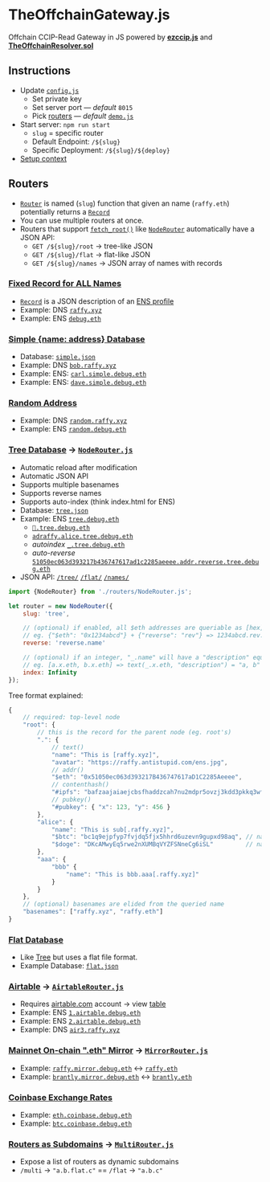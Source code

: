 # TheOffchainGateway.js
Offchain CCIP-Read Gateway in JS powered by [**ezccip.js**](https://github.com/resolverworks/ezccip.js/) and [**TheOffchainResolver.sol**](https://github.com/resolverworks/TheOffchainResolver.sol)

## Instructions

* Update [`config.js`](./config.js)
	* Set private key
	* Set server port — *default* `8015`
	* Pick [routers](./routers/) — *default* [`demo.js`](./routers/demo.js)
* Start server: `npm run start`
	* `slug` = specific router
	* Default Endpoint: `/${slug}`
	* Specific Deployment: `/${slug}/${deploy}`
* [Setup context](https://github.com/resolverworks/TheOffchainResolver.sol#context-format)

## Routers

 * [`Router`](./routers/fixed.js) is named (`slug`) function that given an name (`raffy.eth`) potentially returns a [`Record`](./test/Record.js)
 * You can use multiple routers at once.
 * Routers that support [`fetch_root()`](./utils/Router.js) like [`NodeRouter`](./src/NodeRouter.js) automatically have a JSON API:
	* `GET /${slug}/root` → tree-like JSON
	* `GET /${slug}/flat` → flat-like JSON
	* `GET /${slug}/names` → JSON array of names with records

### [Fixed Record for ALL Names](./routers/fixed.js)

* [`Record`](./src/Record.js) is a JSON description of an [ENS profile](./test/record.js)
* Example: DNS [`raffy.xyz`](https://adraffy.github.io/ens-normalize.js/test/resolver.html#raffy.xyz)
* Example: ENS [`debug.eth`](https://adraffy.github.io/ens-normalize.js/test/resolver.html?goerli#debug.eth)

### [Simple {name: address} Database](./routers/simple.js)
* Database: [`simple.json`](./routers/simple.json) 
* Example: DNS [`bob.raffy.xyz`](https://adraffy.github.io/ens-normalize.js/test/resolver.html#bob.raffy.xyz)
* Example: ENS: [`carl.simple.debug.eth`](https://adraffy.github.io/ens-normalize.js/test/resolver.html?goerli#carl.simple.debug.eth)
* Example: ENS: [`dave.simple.debug.eth`](https://adraffy.github.io/ens-normalize.js/test/resolver.html?goerli#dave.simple.debug.eth)

### [Random Address](./routers/random.js)
* Example: DNS [`random.raffy.xyz`](https://adraffy.github.io/ens-normalize.js/test/resolver.html#random.raffy.xyz)
* Example: ENS [`random.debug.eth`](https://adraffy.github.io/ens-normalize.js/test/resolver.html?goerli#random.debug.eth)

### [Tree Database](./routers/tree.js) → [`NodeRouter.js`](./src/MultiRouter.js)
* Automatic reload after modification
* Automatic JSON API
* Supports multiple basenames
* Supports reverse names
* Supports auto-index (think index.html for ENS)
* Database: [`tree.json`](./examples/tree.json)
* Example: ENS [`tree.debug.eth`](https://adraffy.github.io/ens-normalize.js/test/resolver.html?goerli#tree.debug.eth)
	* [`💎️.tree.debug.eth`](https://adraffy.github.io/ens-normalize.js/test/resolver.html?goerli#💎️.tree.debug.eth)
	* [`adraffy.alice.tree.debug.eth`](https://adraffy.github.io/ens-normalize.js/test/resolver.html?goerli#adraffy.alice.tree.debug.eth)
	* *autoindex* [`_.tree.debug.eth`](https://adraffy.github.io/ens-normalize.js/test/resolver.html?goerli#_.tree.debug.eth)
	* *auto-reverse* [`51050ec063d393217b436747617ad1c2285aeeee.addr.reverse.tree.debug.eth`](https://adraffy.github.io/ens-normalize.js/test/resolver.html?goerli#51050ec063d393217b436747617ad1c2285aeeee.addr.reverse.tree.debug.eth)
* JSON API: [`/tree/`](https://raffy.xyz/tog/tree/tree) [`/flat/`](https://raffy.xyz/tog/tree/flat) [`/names/`](https://raffy.xyz/tog/tree/names)

```js
import {NodeRouter} from './routers/NodeRouter.js';

let router = new NodeRouter({
    slug: 'tree',

    // (optional) if enabled, all $eth addresses are queriable as [hex].[reverse].[basename]
    // eg. {"$eth": "0x1234abcd"} + {"reverse": "rev"} => 1234abcd.rev.raffy.xyz
    reverse: 'reverse.name'

    // (optional) if an integer, "_.name" will have a "description" equal to its children
    // eg. [a.x.eth, b.x.eth] => text(_.x.eth, "description") = "a, b"
    index: Infinity
});
```
Tree format explained:
```js
{	
    // required: top-level node
    "root": {
        // this is the record for the parent node (eg. root's)
        ".": { 
            // text()
            "name": "This is [raffy.xyz]",
            "avatar": "https://raffy.antistupid.com/ens.jpg",
            // addr()
            "$eth": "0x51050ec063d393217B436747617aD1C2285Aeeee",
            // contenthash()
            "#ipfs": "bafzaajaiaejcbsfhaddzcah7nu2mdpr5ovzj3kdd3pkkq3wfjnjupkxzxcge2e35",
            // pubkey()
            "#pubkey": { "x": 123, "y": 456 }
        },
        "alice": {
            "name": "This is sub[.raffy.xyz]",
            "$btc": "bc1q9ejpfyp7fvjdq5fjx5hhrd6uzevn9gupxd98aq", // native address
            "$doge": "DKcAMwyEq5rwe2nXUMBqVYZFSNneCg6iSL"         // native address
        },
        "aaa": {
            "bbb" {
                "name": "This is bbb.aaa[.raffy.xyz]"
            }
        }
    },
    // (optional) basenames are elided from the queried name
    "basenames": ["raffy.xyz", "raffy.eth"]
}
```
### [Flat Database](./routers/flat.js)
* Like [Tree](#auto-reloading-tree-database) but uses a flat file format.
* Example Database: [`flat.json`](./routers/flat.json)

### [Airtable](./routers/airtable.js) → [`AirtableRouter.js`](./src/AirtableRouter.js)
* Requires [airtable.com](https://airtable.com/) account → view [table](https://airtable.com/appzYI39knUZdO88N/shrkNXbY8tHEFk2Ew/tbl1osSFBUef6Wjof)
* Example: ENS [`1.airtable.debug.eth`](https://adraffy.github.io/ens-normalize.js/test/resolver.html?goerli#1.airtable.debug.eth)
* Example: ENS [`2.airtable.debug.eth`](https://adraffy.github.io/ens-normalize.js/test/resolver.html?goerli#2.airtable.debug.eth)
* Example: DNS [`air3.raffy.xyz`](https://adraffy.github.io/ens-normalize.js/test/resolver.html#air3.raffy.xyz)

### [Mainnet On-chain ".eth" Mirror](./routers/mirror.js) → [`MirrorRouter.js`](./src/MirrorRouter.js)

* Example: [`raffy.mirror.debug.eth`](https://adraffy.github.io/ens-normalize.js/test/resolver.html?goerli#raffy.mirror.debug.eth) ↔ [`raffy.eth`](https://adraffy.github.io/ens-normalize.js/test/resolver.html#raffy.eth) 
* Example:  [`brantly.mirror.debug.eth`](https://adraffy.github.io/ens-normalize.js/test/resolver.html?goerli#brantly.mirror.debug.eth) ↔ [`brantly.eth`](https://adraffy.github.io/ens-normalize.js/test/resolver.html#brantly.eth)

### [Coinbase Exchange Rates](./routers/coinbase.js) 

* Example: [`eth.coinbase.debug.eth`](https://adraffy.github.io/ens-normalize.js/test/resolver.html?goerli#eth.coinbase.debug.eth)
* Example: [`btc.coinbase.debug.eth`](https://adraffy.github.io/ens-normalize.js/test/resolver.html?goerli#btc.coinbase.debug.eth)


### [Routers as Subdomains](./routers/demo.js) → [`MultiRouter.js`](./src/MultiRouter.js)
* Expose a list of routers as dynamic subdomains
* `/multi` → `"a.b.flat.c"` == `/flat` → `"a.b.c"`

